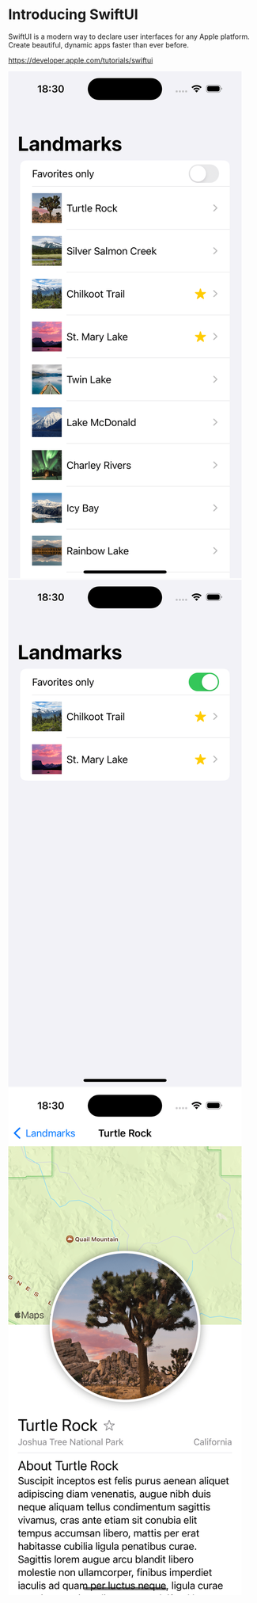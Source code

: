# Introducing SwiftUI

SwiftUI is a modern way to declare user interfaces for any Apple platform. Create beautiful, dynamic apps faster than ever before.

https://developer.apple.com/tutorials/swiftui

![Screenshot1](/docs/screenshot1.png)
![Screenshot2](/docs/screenshot2.png)
![Screenshot3](/docs/screenshot3.png)
